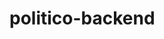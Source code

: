 # politico-backend

<!-- [![CircleCI](https://circleci.com/gh/Hoxtygen/politico-backend/tree/develop.svg?style=svg)](https://circleci.com/gh/Hoxtygen/politico-backend/tree/develop)

[![Coverage Status](https://coveralls.io/repos/github/Hoxtygen/politico-backend/badge.svg?branch=develop)](https://coveralls.io/github/Hoxtygen/politico-backend?branch=develop) -->